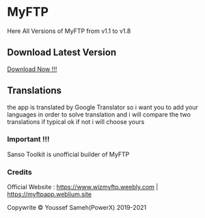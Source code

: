 # MyFTP
Here All Versions of MyFTP from v1.1 to v1.8

## Download Latest Version
<a href="https://res2.weblium.site/res/607c5a206de00a00217c9f23/607c7d985820070022903db1">Download Now !!!<a>
  
## Translations

the app is translated by Google Translator
so i want you to add your languages in order to solve translation
and i will compare the two translations if typical ok if not i will choose yours

### Important !!!
Sanso Toolkit is unofficial builder of MyFTP

### Credits

Official Website : https://www.wizmyftp.weebly.com | https://myftpapp.weblium.site

Copywrite © Youssef Sameh(PowerX) 2019-2021
